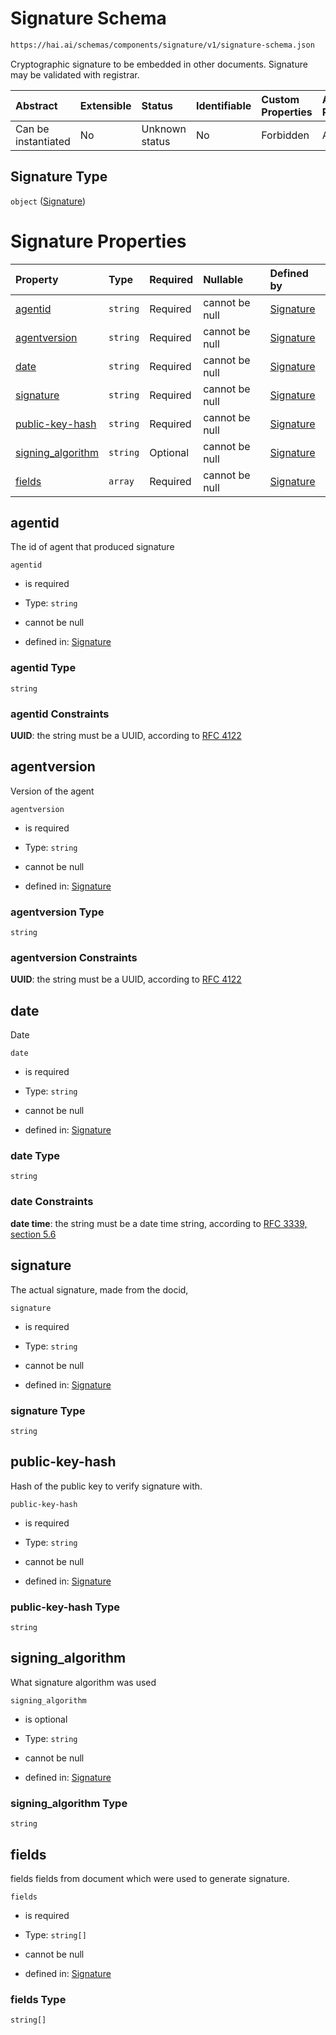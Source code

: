 # Signature Schema

```txt
https://hai.ai/schemas/components/signature/v1/signature-schema.json
```

Cryptographic signature to be embedded in other documents. Signature may be validated with registrar.

| Abstract            | Extensible | Status         | Identifiable | Custom Properties | Additional Properties | Access Restrictions | Defined In                                                                                                  |
| :------------------ | :--------- | :------------- | :----------- | :---------------- | :-------------------- | :------------------ | :---------------------------------------------------------------------------------------------------------- |
| Can be instantiated | No         | Unknown status | No           | Forbidden         | Allowed               | none                | [signature.schema.json](../../schemas/components/signature/v1/signature.schema.json "open original schema") |

## Signature Type

`object` ([Signature](signature.md))

# Signature Properties

| Property                                 | Type     | Required | Nullable       | Defined by                                                                                                                                                  |
| :--------------------------------------- | :------- | :------- | :------------- | :---------------------------------------------------------------------------------------------------------------------------------------------------------- |
| [agentid](#agentid)                      | `string` | Required | cannot be null | [Signature](signature-properties-agentid.md "https://hai.ai/schemas/components/signature/v1/signature-schema.json#/properties/agentid")                     |
| [agentversion](#agentversion)            | `string` | Required | cannot be null | [Signature](signature-properties-agentversion.md "https://hai.ai/schemas/components/signature/v1/signature-schema.json#/properties/agentversion")           |
| [date](#date)                            | `string` | Required | cannot be null | [Signature](signature-properties-date.md "https://hai.ai/schemas/components/signature/v1/signature-schema.json#/properties/date")                           |
| [signature](#signature)                  | `string` | Required | cannot be null | [Signature](signature-properties-signature.md "https://hai.ai/schemas/components/signature/v1/signature-schema.json#/properties/signature")                 |
| [public-key-hash](#public-key-hash)      | `string` | Required | cannot be null | [Signature](signature-properties-public-key-hash.md "https://hai.ai/schemas/components/signature/v1/signature-schema.json#/properties/public-key-hash")     |
| [signing\_algorithm](#signing_algorithm) | `string` | Optional | cannot be null | [Signature](signature-properties-signing_algorithm.md "https://hai.ai/schemas/components/signature/v1/signature-schema.json#/properties/signing_algorithm") |
| [fields](#fields)                        | `array`  | Required | cannot be null | [Signature](signature-properties-fields.md "https://hai.ai/schemas/components/signature/v1/signature-schema.json#/properties/fields")                       |

## agentid

The id of agent that produced signature

`agentid`

*   is required

*   Type: `string`

*   cannot be null

*   defined in: [Signature](signature-properties-agentid.md "https://hai.ai/schemas/components/signature/v1/signature-schema.json#/properties/agentid")

### agentid Type

`string`

### agentid Constraints

**UUID**: the string must be a UUID, according to [RFC 4122](https://tools.ietf.org/html/rfc4122 "check the specification")

## agentversion

Version of the agent

`agentversion`

*   is required

*   Type: `string`

*   cannot be null

*   defined in: [Signature](signature-properties-agentversion.md "https://hai.ai/schemas/components/signature/v1/signature-schema.json#/properties/agentversion")

### agentversion Type

`string`

### agentversion Constraints

**UUID**: the string must be a UUID, according to [RFC 4122](https://tools.ietf.org/html/rfc4122 "check the specification")

## date

Date

`date`

*   is required

*   Type: `string`

*   cannot be null

*   defined in: [Signature](signature-properties-date.md "https://hai.ai/schemas/components/signature/v1/signature-schema.json#/properties/date")

### date Type

`string`

### date Constraints

**date time**: the string must be a date time string, according to [RFC 3339, section 5.6](https://tools.ietf.org/html/rfc3339 "check the specification")

## signature

The actual signature, made from the docid,

`signature`

*   is required

*   Type: `string`

*   cannot be null

*   defined in: [Signature](signature-properties-signature.md "https://hai.ai/schemas/components/signature/v1/signature-schema.json#/properties/signature")

### signature Type

`string`

## public-key-hash

Hash of the public key to verify signature with.

`public-key-hash`

*   is required

*   Type: `string`

*   cannot be null

*   defined in: [Signature](signature-properties-public-key-hash.md "https://hai.ai/schemas/components/signature/v1/signature-schema.json#/properties/public-key-hash")

### public-key-hash Type

`string`

## signing\_algorithm

What signature algorithm was used

`signing_algorithm`

*   is optional

*   Type: `string`

*   cannot be null

*   defined in: [Signature](signature-properties-signing_algorithm.md "https://hai.ai/schemas/components/signature/v1/signature-schema.json#/properties/signing_algorithm")

### signing\_algorithm Type

`string`

## fields

fields fields from document which were used to generate signature.

`fields`

*   is required

*   Type: `string[]`

*   cannot be null

*   defined in: [Signature](signature-properties-fields.md "https://hai.ai/schemas/components/signature/v1/signature-schema.json#/properties/fields")

### fields Type

`string[]`
